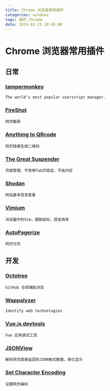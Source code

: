 ```yaml
---
title: Chrome 浏览器常用插件
categories: windows
tags: 插件,Chrome
date: 2019-03-15 18:45:00
---
```

# Chrome 浏览器常用插件

## 日常

### [tampermonkey](https://chrome.google.com/webstore/detail/tampermonkey/dhdgffkkebhmkfjojejmpbldmpobfkfo?utm_source=chrome-ntp-icon)

  	The world's most popular userscript manager.

### [FireShot](https://chrome.google.com/webstore/detail/take-webpage-screenshots/mcbpblocgmgfnpjjppndjkmgjaogfceg?utm_source=chrome-ntp-icon)

  	网页截屏

### [Anything to QRcode](https://chrome.google.com/webstore/detail/anything-to-qrcode/calkaljlpglgogjfcidhlmmlgjnpmnmf)

  	网页链接生成二维码

### [The Great Suspender](https://chrome.google.com/webstore/detail/the-great-suspender/klbibkeccnjlkjkiokjodocebajanakg)

  	页面管理，不常用Tab页锁定，节省内存

### [Shodan](https://chrome.google.com/webstore/detail/shodan/jjalcfnidlmpjhdfepjhjbhnhkbgleap)

  	网站基本信息查看

### [Vimium](https://chrome.google.com/webstore/detail/vimium/dbepggeogbaibhgnhhndojpepiihcmeb)

  	浏览器中的Vim，摆脱鼠标，提高效率

### [AutoPagerize](https://chrome.google.com/webstore/detail/autopagerize/igiofjhpmpihnifddepnpngfjhkfenbp)

  	网页分页

## 开发

### [Octotree](https://chrome.google.com/webstore/detail/octotree/bkhaagjahfmjljalopjnoealnfndnagc?hl=en-US)

  	GitHub 仓库辅助浏览

### [Wappalyzer](https://chrome.google.com/webstore/detail/wappalyzer/gppongmhjkpfnbhagpmjfkannfbllamg?hl=en-US)

  	Identify web technologies

### [Vue.js devtools](https://chrome.google.com/webstore/detail/vuejs-devtools/nhdogjmejiglipccpnnnanhbledajbpd)

  	Vue 应用调试工具

### [JSONView](https://chrome.google.com/webstore/detail/jsonview/chklaanhfefbnpoihckbnefhakgolnmc)

  	解析网页直接返回的JSON格式数据，美化显示

### [Set Character Encoding](https://chrome.google.com/webstore/detail/set-character-encoding/bpojelgakakmcfmjfilgdlmhefphglae)

  	设置网页编码

  